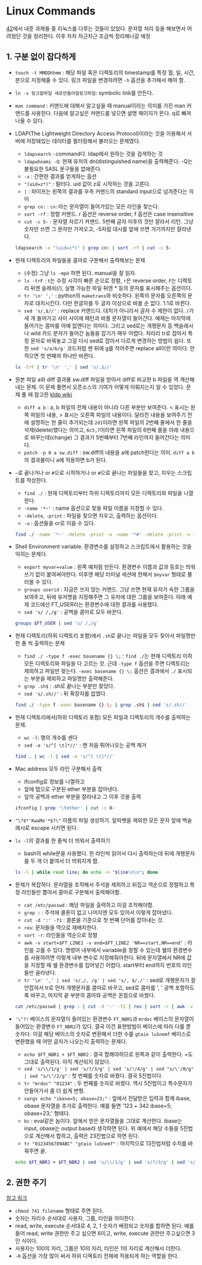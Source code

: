 # Linux Commands

[42](https://www.42.us.org/)에서 내준 과제들 중 리눅스를 다루는 것들이 있었다. 문자열 처리 등을 해보면서 어려웠던 것을 정리한다. 이후 차차 차근차근 조금씩 정리해나갈 예정

## 1. 구분 없이 잡다하게

- `touch -t MMDDhhmm` : 해당 파일 혹은 디렉토리의 timestamp를 특정 월, 일, 시간, 분으로 지정해줄 수 있다. 링크 파일을 변경하려면 `-h` 옵션을 추가해서 해야 함.
- `ln -s 링크할파일 새로만들어질링크파일`: symbolic link를 만든다. 
- `man command` : 커맨드에 대해서 알고싶을 때 manual이라는 의미를 가진 man 커맨드를 사용한다. 다음에 알고싶은 커맨드를 넣으면 설명 페이지가 뜬다. q로 빠져나올 수 있다.
- LDAP(The Lightweight Directory Access Protocol)이라는 것을 이용해서 서버에 저장돼있는 데이터를 필터링해서 불러오는 문제였다.
    + `ldapsearch` : command다. ldap에서 원하는 것을 검색하는 것
    + `ldapwhoami -Q`: 현재 유저의 dn(distinguished name)을 출력해준다. -Q는 불필요한 SASL 문구들을 없애준다.
    + `-x` : 간편한 결과를 얻게하는 옵션
    + `"(uid=z*)"` : 필터다. uid 값이 z로 시작하는 것을 고른다.
    + `|` : 파이프는 왼쪽의 결과를 우측 커맨드의 standard input으로 넘겨준다는 의미
    + `grep cn:` : `cn:`라는 문자열이 들어가있는 모든 라인을 찾는다.
    + `sort -rf` : 정렬 커맨드. r 옵션은 reverse order, f 옵션은 case insensitive
    + `cut -c 5-` : 문자열 자르기 커맨드. 5번째 글자 이후의 것만 잘라서 리턴. 그냥 숫자만 쓰면 그 문자만 가져오고, -5처럼 대시를 앞에 쓰면 거기까지만 잘라낸다.

    ```sh
    ldapsearch -x "(uid=z*)" | grep cn: | sort -rf | cut -c 5- 
    ```

- 현재 디렉토리의 파일들을 콤마로 구분해서 출력해보는 문제
    + (수정) 그냥 `ls -mpU` 하면 된다. manual을 잘 읽자.
    + `ls -trF` : `t`는 수정 시각이 빠른 순으로 정렬, `r`은 reverse order, `F`는 디렉토리 뒤엔 슬래쉬(/), 실행 가능한 파일 뒤엔 * 등의 문자를 표시해주는 옵션이다.
    + `tr '\n' ','` : python의 `maketrans`와 비슷하다. 왼쪽의 문자를 오른쪽의 문자로 대치시킨다. 다만 한글자를 두 글자 이상으로 바꿀 순 없다. 1:1로 바뀐다.
    + `sed 's/,$//'` : replace 커맨드다. 대치가 아니라서 글자 수 제한이 없다. `/`가 세 개 들어가고 사이 사이에 패턴과 바뀔 문자열이 들어간다. 예제는 마지막에 들어가는 콤마를 아예 없앤다는 의미다. 그리고 sed로는 개행문자 등 백슬래시나 wild 카드 문자가 들어간 놈들을 잡기가 매우 어렵다. 차라리 tr로 잡아서 특정 문자로 바꿔놓고 그걸 다시 sed로 잡아서 다르게 변경하는 방법이 쉽다. 또한 `sed 's/a/b/g'` 코드처럼 맨 뒤에 g를 적어주면 replace all이란 의미다. 안 적으면 첫 번째꺼 하나만 바뀐다.

    ```sh
    ls -trF | tr '\n' ',' | sed 's/,$//'
    ```

- 원본 파일 a와 diff 결과물 sw.diff 파일을 받아서 diff로 비교한 b 파일을 역 계산해내는 문제. 이 문제 풀면서 오픈소스의 기여가 어떻게 이뤄지는지 알 수 있었다. 문제 풀 때 참고한 [kldp wiki](https://wiki.kldp.org/wiki.php/DiffAndPatch)
    + `diff a b` : a, b 파일의 전체 내용이 아니라 다른 부분만 보여준다. < 표시는 왼쪽 파일의 내용, > 표시는 오른쪽 파일의 내용이다. 달라진 내용을 보여주기 전에 설명하는 한 줄이 추가되는데 `2d1`이라면 왼쪽 파일의 2번째 줄에서 한 줄을 삭제(delete)했다는 의미고, `6c5,7`이라면 왼쪽 파일의 6번째 줄을 아래 내용으로 바꾸는데(change) 그 결과가 5번째부터 7번째 라인까지 들어간다는 의미다.
    + `patch -p 0 a sw.diff` : sw.diff의 내용을 a에 patch한다는 의미. `diff a b`의 결과물이니 a에 적용하면 b가 된다.

- `~`로 끝나거나 or `#`으로 시작하거나 or `#`으로 끝나는 파일들을 찾고, 지우는 스크립트를 작성한다.
    + `find ./` : 현재 디렉토리부터 하위 디렉토리까지 모든 디렉토리와 파일을 나열한다.
    + `-name '*~'` : name 옵션으로 찾을 파일 이름을 지정할 수 있다.
    + `-delete`, `-print` : 파일을 찾으면 지우고, 출력하는 옵션이다.
    + `-o` : 옵션들을 or로 이을 수 있다.

    ```sh
    find ./ -name '*~' -delete -print -o -name '*#' -delete -print -o -name '#*' -delete -print
    ```

- Shell Environment variable. 환경변수를 설정하고 스크립트에서 활용하는 것을 익히는 문제다.
    + `export myvar=value` : 왼쪽 예처럼 만든다. 환경변수 이름과 값과 등호는 띄워쓰기 없이 붙여써야한다. 이후엔 해당 터미널 세션에 한해서 `$myvar` 형태로 불러쓸 수 있다.
    + `groups userid` : 지금은 쓰지 않는 커맨드. 그냥 쓰면 현재 유저가 속한 그룹을 보여주고, 뒤에 유저명을 지정해주면 그 유저에 대한 그룹을 보여준다. 아래 예제 코드에선 FT_USER라는 환경변수에 대한 결과를 사용했다.
    + `sed 's/ /,/g'` : 공백을 콤마로 모두 바꾼다.

    ```sh
    groups $FT_USER | sed 's/ /,/g'
    ```

- 현재 디렉토리(하위 디렉토리 포함)에서 `.sh`로 끝나는 파일을 모두 찾아서 파일명만 한 줄 씩 출력하는 문제
    + `find ./ -type f -exec basename {} \;` : `find ./`는 현재 디렉토리 이하 모든 디렉토리와 파일을 다 고르는 것. 근데 `-type f` 옵션을 주면 디렉토리는 제외하고 파일만 찾는다. `-exec basename {} \;` 옵션은 결과에서 `./` 표시되는 부분을 제외하고 파일명만 출력해준다.
    + `grep .sh$` : .sh로 끝나는 부분만 찾았다.
    + `sed 's/.sh//'` : 뒤 확장자를 없앴다.

    ```sh
    find ./ -type f -exec basename {} \; | grep .sh$ | sed 's/.sh//'
    ```

- 현재 디렉토리에서(하위 디렉토리 포함) 모든 파일과 디렉토리의 개수를 출력하는 문제.
    + `wc -l`: 행의 개수를 센다
    + `sed -e 's/^[ \t]*//'` : 맨 처음 튀어나오는 공백 제거

    ```sh
    find . | wc -l | sed -e 's/^[ \t]*//'
    ```

- Mac address 모두 라인 구분해서 출력
    + ifconfig로 정보를 나열하고
    + 앞에 탭으로 구분된 ether 부분을 잡아낸다.
    + 앞의 공백과 ether 부분을 잘라내고 그 이후 것을 출력

    ```sh
    ifconfig | grep '\tether' | cut -c 8-
    ```

- `"\?$*'KwaMe'*$?\"` 이름의 파일 생성하기. 알파벳을 제외한 모든 문자 앞에 백슬래시로 escape 시키면 된다.
- `ls -l`의 결과를 한 줄씩 더 띄워서 출력하기
    + bash의 while문을 사용했다. 한 라인씩 읽어서 다시 출력하는데 뒤에 개행문자를 두 개 더 붙여서 더 띄워지게 함.

    ```sh
    ls -l | while read line; do echo -n "$line\n\n"; done
    ```

- 문제가 복잡하다. 문자열을 조작해서 주석을 제외하고 뒤집고 역순으로 정렬하고 특정 라인들만 뽑아서 콤마로 구분해서 출력해야함.
    + `cat /etc/passwd` : 해당 파일을 출력하고 이걸 조작해야함.
    + `grep :` : 주석에 콜론이 없고 나머지엔 모두 있어서 이렇게 잡아냈다.
    + `cut -d ':' -f1` : 콜론을 기준으로 첫 번째 단어를 잡아내는 것.
    + `rev`: 문자들을 역으로 재배치한다.
    + `sort -r`: 라인들을 역순으로 정렬
    + `awk -v start=$FT_LINE1 -v end=$FT_LINE2 'NR==start,NR==end'` : 라인을 고를 수 있다. 명령어 내부에서 variable을 정할 수 있는데 쉘의 환경변수를 사용하려면 이렇게 내부 변수로 지정해줘야한다. 뒤에 문자열에서 NR에 값을 지정할 때 쉘 환경변수를 집어넣긴 어렵다. start부터 end까지 번호의 라인들만 골라낸다.
    + `tr '\n' ',' | sed 's/,/, /g' | sed 's/, $/./'` : sed로 개행문자가 잘 안잡혀서 tr로 먼저 개행문자를 콤마로 바꾸고, sed로 콤마를 ', ' 공백 포함하도록 바꾸고, 마지막 끝 부분의 콤마와 공백은 온점으로 바꿨다.

    ```sh
    cat /etc/passwd | grep : | cut -d ':' -f1 | rev | sort -r | awk -v start=$FT_LINE1 -v end=$FT_LINE2 'NR==start,NR==end' | tr '\n' ',' | sed 's/,/, /g' | sed 's/, $/./'
    ```

- `'\"?!` 베이스의 문자열이 들어있는 환경변수 `FT_NBR1`과 `mrdoc` 베이스의 문자열이 들어있는 환경변수 `FT_NBR2`가 있다. 결국 이건 표현방법이 베이스에 따라 다를 뿐 숫자다. 이걸 해당 베이스의 숫자로 변환해서 더한 수를 `gtaio luSnemf` 베이스로 변환했을 때 어떤 글자가 나오는지 출력하는 문제다.
    + `echo $FT_NBR1 + $FT_NBR2` : 결국 합해야하므로 왼쪽과 같이 출력한다. +도 그대로 출력된다. 아직 계산되지 않았다.
    + `sed 's/\\/1/g' | sed 's/?/3/g' | sed 's/!/4/g' | sed "s/\'/0/g" | sed "s/\"/2/g"` : 첫 번째를 숫자로 바꿨다. 결국 5진법이다.
    + `tr "mrdoc" "01234"` : 두 번째를 숫자로 바꿨다. 역시 5진법이고 특수문자가 안들어가서 좀 더 쉽게 변형.
    + `xargs echo "ibase=5; obase=23;"` : 앞에서 전달받은 입력과 함께 ibase, obase 문자열을 추가로 출력한다. 예를 들면 '123 + 342 ibase=5; obase=23;' 형태다.
    + `bc` : eval같은 놈이다. 앞에서 받은 문자열들을 그대로 계산한다. ibase는 input, obase는 output base라 생각하면 된다. 위 예에서 해당 수들을 5진법으로 계산해서 합하고, 출력은 23진법으로 하면 된다.
    + `tr "0123456789ABC" "gtaio luSnemf"` : 마지막으로 13진법처럼 수치를 바꿔주면 끝.

    ```sh
    echo $FT_NBR1 + $FT_NBR2 | sed 's/\\/1/g' | sed 's/?/3/g' | sed 's/!/4/g' | sed "s/\'/0/g" | sed "s/\"/2/g" | tr "mrdoc" "01234" | xargs echo "ibase=5; obase=23;" | bc | tr "0123456789ABC" "gtaio luSnemf"
    ```

## 2. 권한 주기

[참고 링크](http://ganus-textcube.blogspot.com/2010/03/chmod-사용법.html)

- `chmod 741 filename` 형태로 주면 된다.
- 숫자는 자리수 순서대로 사용자, 그룹, 타인을 의미한다.
- read, write, execute 순서대로 4, 2, 1 숫자가 배정되고 숫자를 합하면 된다. 예를 들어 read, write 권한만 주고 싶으면 6이고, write, execute 권한만 주고싶으면 3인 식이다.
- 사용자는 100의 자리, 그룹은 10의 자리, 타인은 1의 자리로 계산해서 더한다.
- `-R` 옵션을 가장 많이 써서 하위 디렉토리 전체에 적용되게 하는 역할을 한다.





